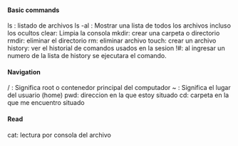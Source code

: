#### Basic commands 

ls : listado de archivos
ls -al : Mostrar una lista de todos los archivos incluso los ocultos
clear: Limpia la consola
mkdir: crear una carpeta o directorio
rmdir: eliminar el directorio
rm: eliminar archivo
touch: crear un archivo
history: ver el historial de comandos usados en la sesion
!#: al ingresar un numero de la lista de history se ejecutara el comando.

#### Navigation
/ : Significa root o contenedor principal del computador
~ : Significa el lugar del usuario (home)
pwd: direccion en la que estoy situado
cd: carpeta en la que me encuentro situado


#### Read
cat: lectura por consola del archivo
